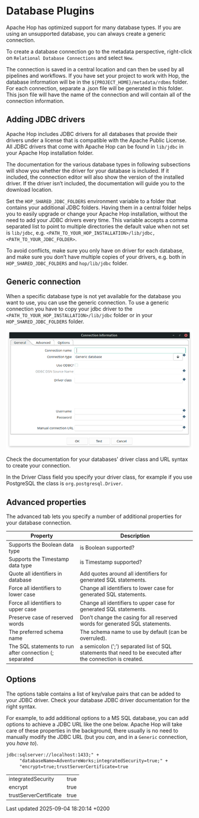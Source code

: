 <div id="header">

# Database Plugins

</div>

<div id="content">

<div id="preamble">

<div class="sectionbody">

<div class="paragraph">

Apache Hop has optimized support for many database types. If you are using an unsupported database, you can always create a generic connection.

</div>

<div class="paragraph">

To create a database connection go to the metadata perspective, right-click on `Relational Database Connections` and select `New`.

</div>

<div class="paragraph">

The connection is saved in a central location and can then be used by all pipelines and workflows. If you have set your project to work with Hop, the database information will be in the `${PROJECT_HOME}/metadata/rdbms` folder. For each connection, separate a .json file will be generated in this folder. This json file will have the name of the connection and will contain all of the connection information.

</div>

</div>

</div>

<div class="sect1">

## Adding JDBC drivers

<div class="sectionbody">

<div class="paragraph">

Apache Hop includes JDBC drivers for all databases that provide their drivers under a license that is compatible with the Apache Public License. All JDBC drivers that come with Apache Hop can be found in `lib/jdbc` in your Apache Hop installation folder.

</div>

<div class="paragraph">

The documentation for the various database types in following subsections will show you whether the driver for your database is included. If it included, the connection editor will also show the version of the installed driver. If the driver isn’t included, the documentation will guide you to the download location.

</div>

<div class="paragraph">

Set the `HOP_SHARED_JDBC_FOLDERS` environment variable to a folder that contains your additional JDBC folders. Having them in a central folder helps you to easily upgrade or change your Apache Hop installation, without the need to add your JDBC drivers every time. This variable accepts a comma separated list to point to multiple directories the default value when not set is `lib/jdbc`, e.g. `<PATH_TO_YOUR_HOP_INSTALLATION>/lib/jdbc,<PATH_TO_YOUR_JDBC_FOLDER>`.

</div>

<div class="paragraph">

To avoid conflicts, make sure you only have on driver for each database, and make sure you don’t have multiple copies of your drivers, e.g. both in `HOP_SHARED_JDBC_FOLDERS` and `hop/lib/jdbc` folder.

</div>

</div>

</div>

<div class="sect1">

## Generic connection

<div class="sectionbody">

<div class="paragraph">

When a specific database type is not yet available for the database you want to use, you can use the generic connection. To use a generic connection you have to copy your jdbc driver to the `<PATH_TO_YOUR_HOP_INSTALLATION>/lib/jdbc` folder or in your `HOP_SHARED_JDBC_FOLDERS` folder.

</div>

<div class="imageblock">

<div class="content">

![Generic Connection Dialog](/images/generic_connection.png)

</div>

</div>

<div class="paragraph">

Check the documentation for your databases' driver class and URL syntax to create your connection.

</div>

<div class="paragraph">

In the Driver Class field you specify your driver class, for example if you use PostgreSQL the class is `org.postgresql.Driver`.

</div>

</div>

</div>

<div class="sect1">

## Advanced properties

<div class="sectionbody">

<div class="paragraph">

The advanced tab lets you specify a number of additional properties for your database connection.

</div>

| Property                                                | Description                                                                                                  |
| ------------------------------------------------------- | ------------------------------------------------------------------------------------------------------------ |
| Supports the Boolean data type                          | is Boolean supported?                                                                                        |
| Supports the Timestamp data type                        | is Timestamp supported?                                                                                      |
| Quote all identifiers in database                       | Add quotes around all identifiers for generated SQL statements.                                              |
| Force all identifiers to lower case                     | Change all identifiers to lower case for generated SQL statements.                                           |
| Force all identifiers to upper case                     | Change all identifiers to upper case for generated SQL statements.                                           |
| Preserve case of reserved words                         | Don’t change the casing for all reserved words for generated SQL statements.                                 |
| The preferred schema name                               | The schema name to use by default (can be overruled).                                                        |
| The SQL statements to run after connection (; separated | a semicolon (';') separated list of SQL statements that need to be executed after the connection is created. |

</div>

</div>

<div class="sect1">

## Options

<div class="sectionbody">

<div class="paragraph">

The options table contains a list of key/value pairs that can be added to your JDBC driver. Check your database JDBC driver documentation for the right syntax.

</div>

<div class="paragraph">

For example, to add additional options to a MS SQL database, you can add options to achieve a JDBC URL like the one below. Apache Hop will take care of these properties in the background, there usually is no need to manually modify the JDBC URL (but you *can*, and in a `Generic` connection, you *have to*).

</div>

<div class="listingblock">

<div class="content">

``` highlight
jdbc:sqlserver://localhost:1433;" +
     "databaseName=AdventureWorks;integratedSecurity=true;" +
     "encrypt=true;trustServerCertificate=true
```

</div>

</div>

|                        |      |
| ---------------------- | ---- |
| integratedSecurity     | true |
| encrypt                | true |
| trustServerCertificate | true |

</div>

</div>

</div>

<div id="footer">

<div id="footer-text">

Last updated 2025-09-04 18:20:14 +0200

</div>

</div>
